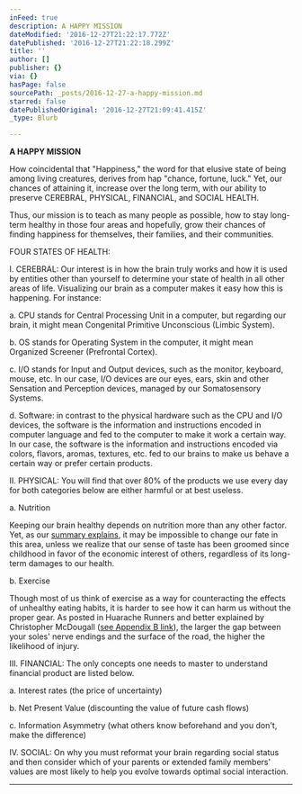 ```yaml
---
inFeed: true
description: A HAPPY MISSION
dateModified: '2016-12-27T21:22:17.772Z'
datePublished: '2016-12-27T21:22:18.299Z'
title: ''
author: []
publisher: {}
via: {}
hasPage: false
sourcePath: _posts/2016-12-27-a-happy-mission.md
starred: false
datePublishedOriginal: '2016-12-27T21:09:41.415Z'
_type: Blurb

---
```

**A HAPPY MISSION**

How coincidental that "Happiness," the word for that elusive state of being among living creatures, derives from hap "chance, fortune, luck." Yet, our chances of attaining it, increase over the long term, with our ability to preserve CEREBRAL, PHYSICAL, FINANCIAL, and SOCIAL HEALTH.

Thus, our mission is to teach as many people as possible, how to stay long-term healthy in those four areas and hopefully, grow their chances of finding happiness for themselves, their families, and their communities.

FOUR STATES OF HEALTH:

I. CEREBRAL: Our interest is in how the brain truly works and how it is used by entities other than yourself to determine your state of health in all other areas of life. Visualizing our brain as a computer makes it easy how this is happening. For instance:

a. CPU stands for Central Processing Unit in a computer, but regarding our brain, it might mean Congenital Primitive Unconscious (Limbic System).

b. OS stands for Operating System in the computer, it might mean Organized Screener (Prefrontal Cortex).

c. I/O stands for Input and Output devices, such as the monitor, keyboard, mouse, etc. In our case, I/O devices are our eyes, ears, skin and other Sensation and Perception devices, managed by our Somatosensory Systems.

d. Software: in contrast to the physical hardware such as the CPU and I/O devices, the software is the information and instructions encoded in computer language and fed to the computer to make it work a certain way. In our case, the software is the information and instructions encoded via colors, flavors, aromas, textures, etc. fed to our brains to make us behave a certain way or prefer certain products.

II. PHYSICAL: You will find that over 80% of the products we use every day for both categories below are either harmful or at best useless.

a. Nutrition

Keeping our brain healthy depends on nutrition more than any other factor. Yet, as our [summary explains][0], it may be impossible to change our fate in this area, unless we realize that our sense of taste has been groomed since childhood in favor of the economic interest of others, regardless of its long-term damages to our health.

b. Exercise

Though most of us think of exercise as a way for counteracting the effects of unhealthy eating habits, it is harder to see how it can harm us without the proper gear. As posted in Huarache Runners and better explained by Christopher McDougall ([see Appendix B link][0]), the larger the gap between your soles' nerve endings and the surface of the road, the higher the likelihood of injury.

III. FINANCIAL: The only concepts one needs to master to understand financial product are listed below.

a. Interest rates (the price of uncertainty)

b. Net Present Value (discounting the value of future cash flows)

c. Information Asymmetry (what others know beforehand and you don't, make the difference)

IV. SOCIAL: On why you must reformat your brain regarding social status and then consider which of your parents or extended family members' values are most likely to help you evolve towards optimal social interaction.

---



[0]: http://www.infoasy.com/2016/07/hack-matrix_29.html